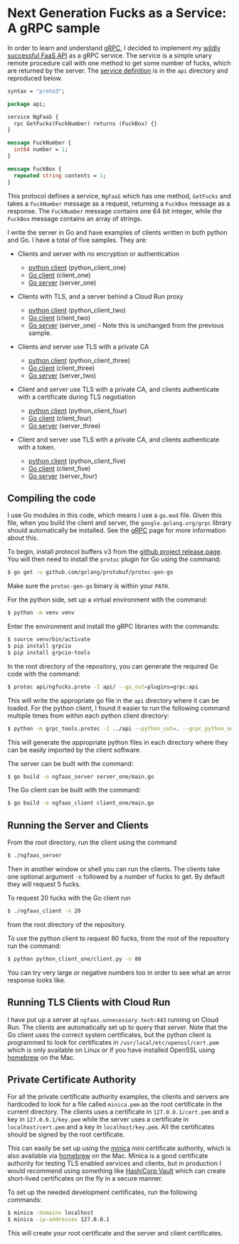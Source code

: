 # Next Generation Fucks as a Service: A gRPC sample

In order to learn and understand [gRPC](https://grpc.io), I decided to
implement my [wildly successful FaaS API](https://faas.unnecessary.tech) as a
gRPC service. The service is a simple unary remote procedure call with one
method to get some number of fucks, which are returned by the server. The
[service definition](api/ngfucks.proto) is in the `api` directory and
reproduced below.

```protobuf
syntax = "proto3";

package api;

service NgFaaS {
  rpc GetFucks(FuckNumber) returns (FuckBox) {}
}

message FuckNumber {
  int64 number = 1;
}

message FuckBox {
  repeated string contents = 1;
}
```

This protocol defines a service, `NgFaaS` which has one method, `GetFucks` and
takes a `FuckNumber` message as a request, returning a `FuckBox` message as a
response. The `FuckNumber` message contains one 64 bit integer, while the
`FuckBox` message contains an array of strings.

I write the server in Go and have examples of clients written in both python
and Go. I have a total of five samples. They are:

- Clients and server with no encryption or authentication
    - [python client](python_client_one/client.py) (python_client_one)
    - [Go client](client_one/main.go) (client_one)
    - [Go server](server_one/main.go) (server_one)

- Clients with TLS, and a server behind a Cloud Run proxy
    - [python client](python_client_two/client.py) (python_client_two)
    - [Go client](client_two/main.go) (client_two)
    - [Go server](server_one/main.go) (server_one) - Note this is unchanged from the
      previous sample.

- Clients and server use TLS with a private CA
    - [python client](python_client_three/client.py) (python_client_three)
    - [Go client](client_three/main.go) (client_three)
    - [Go server](server_two/main.go) (server_two)

- Client and server use TLS with a private CA, and clients authenticate with a
  certificate during TLS negotiation
    - [python client](python_client_four/client.py) (python_client_four)
    - [Go client](client_four/main.go) (client_four)
    - [Go server](server_three/main.go) (server_three)

- Client and server use TLS with a private CA, and clients authenticate with a
  token.
    - [python client](python_client_five/client.py) (python_client_five)
    - [Go client](client_five/main.go) (client_five)
    - [Go server](server_four/main.go) (server_four)

## Compiling the code

I use Go modules in this code, which means I use a `go.mod` file. Given this
file, when you build the client and server, the `google.golang.org/grpc`
library should automatically be installed. See the [gRPC](https://grpc.io)
page for more information about this.

To begin, install protocol buffers v3 from the [github project release
page](https://github.com/google/protobuf/releases). You will then need to
install the `protoc` plugin for Go using the command:

```sh
$ go get -u github.com/golang/protobuf/protoc-gen-go
```

Make sure the `protoc-gen-go` binary is within your `PATH`.

For the python side, set up a virtual environment with the command:

```sh
$ python -m venv venv
```

Enter the environment and install the gRPC libraries with the commands:

```sh
$ source venv/bin/activate
$ pip install grpcio
$ pip install grpcio-tools
```

In the root directory of the repository, you can generate the required Go code
with the command:

```sh
$ protoc api/ngfucks.proto -I api/ --go_out=plugins=grpc:api
```

This will write the appropriate go file in the `api` directory where it can be
loaded. For the python client, I found it easier to run the following command
multiple times from within each python client directory:

```sh
$ python -m grpc_tools.protoc -I ../api --python_out=. --grpc_python_out=. ../api/ngfucks.proto
```

This will generate the appropriate python files in each directory where they
can be easily imported by the client software.

The server can be built with the command:

```sh
$ go build -o ngfaas_server server_one/main.go
```

The Go client can be built with the command:

```sh
$ go build -o ngfaas_client client_one/main.go
```

## Running the Server and Clients

From the root directory, run the client using the command

```sh
$ ./ngfaas_server
```

Then in another window or shell you can run the clients. The clients take one
optional argument `-n` followed by a number of fucks to get. By default they
will request 5 fucks. 

To request 20 fucks with the Go client run

```sh
$ ./ngfaas_client -n 20
```

from the root directory of the repository.

To use the python client to request 80 fucks, from the root of the repository
run  the command:

```sh
$ python python_client_one/client.py -n 80
```

You can try very large or negative numbers too in order to see what an error
response looks like.

## Running TLS Clients with Cloud Run

I have put up a server at `ngfaas.unnecessary.tech:443` running on Cloud Run.
The clients are automatically set up to query that server. Note that the Go
client uses the correct system certificates, but the python client is
programmed to look for certificates in `/usr/local/etc/openssl/cert.pem` which
is only available on Linux or if you have installed OpenSSL using
[homebrew](https://brew.sh/) on the Mac. 

## Private Certificate Authority

For all the private certificate authority examples, the clients and servers
are hardcoded to look for a file called `minica.pem` as the root certificate
in the current directory. The clients uses a certificate in
`127.0.0.1/cert.pem` and a key in `127.0.0.1/key.pem` while the server uses a
certificate in `localhost/cert.pem` and a key in `localhost/key.pem`. All the
certificates should be signed by the root certificate.

This can easily be set up using the [minica](https://github.com/jsha/minica)
mini certificate authority, which is also available via
[homebrew](https://brew.sh/) on the Mac. Minica is a good certificate
authority for testing TLS enabled services and clients, but in production I
would recommend using something like [HashiCorp
Vault](https://www.vaultproject.io/) which can create short-lived certificates
on the fly in a secure manner. 

To set up the needed development certificates, run the following commands:

```sh
$ minica -domains localhost
$ minica -ip-addresses 127.0.0.1
```

This will create your root certificate and the server and client certificates.
